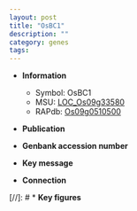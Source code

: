 ```yaml
---
layout: post
title: "OsBC1"
description: ""
category: genes
tags: 
---
```


* **Information**  
    + Symbol: OsBC1  
    + MSU: [LOC_Os09g33580](http://rice.uga.edu/cgi-bin/ORF_infopage.cgi?orf=LOC_Os09g33580)  
    + RAPdb: [Os09g0510500](http://rapdb.dna.affrc.go.jp/viewer/gbrowse_details/irgsp1?name=Os09g0510500)  

* **Publication**  

* **Genbank accession number**  

* **Key message**  

* **Connection**  

[//]: # * **Key figures**  


